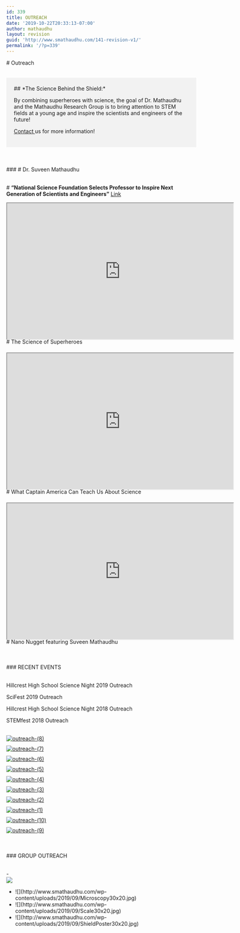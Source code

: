 ```yaml
---
id: 339
title: OUTREACH
date: '2019-10-22T20:33:13-07:00'
author: mathaudhu
layout: revision
guid: 'http://www.smathaudhu.com/141-revision-v1/'
permalink: '/?p=339'
---
```


<div class="fusion-fullwidth fullwidth-box fusion-builder-row-182 nonhundred-percent-fullwidth non-hundred-percent-height-scrolling" style="background-color: rgba(255,255,255,0);background-position: center center;background-repeat: no-repeat;padding-top:0px;padding-right:0px;padding-bottom:0px;padding-left:0px;margin-bottom: 0px;margin-top: 0px;border-width: 0px 0px 0px 0px;border-color:#eae9e9;border-style:solid;"><div class="fusion-builder-row fusion-row"><div class="fusion-layout-column fusion_builder_column fusion-builder-column-2718 fusion_builder_column_1_1 1_1 fusion-one-full fusion-column-first fusion-column-last" style="margin-top:0px;margin-bottom:20px;"><div class="fusion-column-wrapper fusion-flex-column-wrapper-legacy" style="background-position:left top;background-repeat:no-repeat;-webkit-background-size:cover;-moz-background-size:cover;-o-background-size:cover;background-size:cover;padding: 0px 0px 0px 0px;"><style type="text/css"></style><div class="fusion-title title fusion-title-286 sep-underline sep-solid fusion-title-text fusion-title-size-one" style="border-bottom-color:#d1d1d1;margin-top:0px;margin-right:0px;margin-bottom:31px;margin-left:0px;"># Outreach

</div><div class="fusion-clearfix"></div></div></div><div class="fusion-layout-column fusion_builder_column fusion-builder-column-2719 fusion_builder_column_1_1 1_1 fusion-one-full fusion-column-first fusion-column-last" style="margin-top:0px;margin-bottom:50px;"><div class="fusion-column-wrapper fusion-flex-column-wrapper-legacy" style="background-position:left top;background-repeat:no-repeat;-webkit-background-size:cover;-moz-background-size:cover;-o-background-size:cover;background-size:cover;background-color:#f2f2f2;padding: 20px 20px 20px 20px;"><div class="fusion-text fusion-text-1436">## *The Science Behind the Shield:*

By combining superheroes with science, the goal of Dr. Mathaudhu and the Mathaudhu Research Group is to bring attention to STEM fields at a young age and inspire the scientists and engineers of the future!

[Contact ](http://www.smathaudhu.com/group/)us for more information!

</div><div class="fusion-clearfix"></div></div></div><div class="fusion-layout-column fusion_builder_column fusion-builder-column-2720 fusion_builder_column_1_1 1_1 fusion-one-full fusion-column-first fusion-column-last" style="margin-top:0px;margin-bottom:50px;"><div class="fusion-column-wrapper fusion-flex-column-wrapper-legacy" style="background-position:left top;background-repeat:no-repeat;-webkit-background-size:cover;-moz-background-size:cover;-o-background-size:cover;background-size:cover;padding: 0px 0px 0px 0px;"><style type="text/css"></style><div class="fusion-title title fusion-title-287 fusion-title-center fusion-title-text fusion-title-size-three" style="margin-top:0px;margin-right:0px;margin-bottom:31px;margin-left:0px;"><div class="title-sep-container title-sep-container-left"><div class="title-sep sep-single sep-solid" style="border-color:#e0dede;"></div></div><span class="awb-title-spacer"></span>### # Dr. Suveen Mathaudhu



<span class="awb-title-spacer"></span><div class="title-sep-container title-sep-container-right"><div class="title-sep sep-single sep-solid" style="border-color:#e0dede;"></div></div></div><div class="fusion-text fusion-text-1437"># **“National Science Foundation Selects Professor to Inspire Next Generation of Scientists and Engineers”** [<span style="text-decoration: underline;">Link</span>](https://ucrtoday.ucr.edu/36237)

</div><div class="fusion-video fusion-youtube fusion-aligncenter" style="max-width:600px;max-height:360px; width:100%"><div class="video-shortcode"><iframe allow="autoplay; fullscreen" allowfullscreen="" height="360" src="https://www.youtube.com/embed/kCmN3CqERQw?wmode=transparent&autoplay=0" title="YouTube video player 19" width="600"></iframe></div></div><div class="fusion-text fusion-text-1438"># The Science of Superheroes

</div><div class="fusion-sep-clear"></div><div class="fusion-separator fusion-full-width-sep" style="margin-left: auto;margin-right: auto;margin-bottom:20px;width:100%;"></div><div class="fusion-sep-clear"></div><div class="fusion-video fusion-youtube fusion-aligncenter" style="max-width:600px;max-height:360px; width:100%"><div class="video-shortcode"><iframe allow="autoplay; fullscreen" allowfullscreen="" height="360" src="https://www.youtube.com/embed/sM0OFTRRpJ0?wmode=transparent&autoplay=0" title="YouTube video player 20" width="600"></iframe></div></div><div class="fusion-text fusion-text-1439"># What Captain America Can Teach Us About Science

</div><div class="fusion-sep-clear"></div><div class="fusion-separator fusion-full-width-sep" style="margin-left: auto;margin-right: auto;margin-bottom:20px;width:100%;"></div><div class="fusion-sep-clear"></div><div class="fusion-video fusion-youtube fusion-aligncenter" style="max-width:600px;max-height:360px; width:100%"><div class="video-shortcode"><iframe allow="autoplay; fullscreen" allowfullscreen="" height="360" src="https://www.youtube.com/embed/rg4f2VSXiRk?wmode=transparent&autoplay=0" title="YouTube video player 21" width="600"></iframe></div></div><div class="fusion-text fusion-text-1440"># Nano Nugget featuring Suveen Mathaudhu

</div><div class="fusion-clearfix"></div></div></div><div class="fusion-layout-column fusion_builder_column fusion-builder-column-2721 fusion_builder_column_1_1 1_1 fusion-one-full fusion-column-first fusion-column-last" style="margin-top:0px;margin-bottom:50px;"><div class="fusion-column-wrapper fusion-flex-column-wrapper-legacy" style="background-position:left top;background-repeat:no-repeat;-webkit-background-size:cover;-moz-background-size:cover;-o-background-size:cover;background-size:cover;padding: 0px 0px 0px 0px;"><style type="text/css"></style><div class="fusion-title title fusion-title-288 fusion-title-center fusion-title-text fusion-title-size-three" style="margin-top:0px;margin-right:0px;margin-bottom:31px;margin-left:0px;"><div class="title-sep-container title-sep-container-left"><div class="title-sep sep-single sep-solid" style="border-color:#e0dede;"></div></div><span class="awb-title-spacer"></span>### RECENT EVENTS

<span class="awb-title-spacer"></span><div class="title-sep-container title-sep-container-right"><div class="title-sep sep-single sep-solid" style="border-color:#e0dede;"></div></div></div><style type="text/css"></style><div class="fusion-title title fusion-title-289 fusion-title-center fusion-title-text fusion-title-size-three" style="margin-top:0px;margin-right:0px;margin-bottom:31px;margin-left:0px;"><div class="title-sep-container title-sep-container-left"><div class="title-sep sep-single sep-solid" style="border-color:#e0dede;"></div></div><span class="awb-title-spacer"></span>
<span style="font-weight: 400;">Hillcrest High School Science Night 2019 Outreach</span>

<span style="font-weight: 400;">SciFest 2019 Outreach</span>

<span style="font-weight: 400;">Hillcrest High School Science Night 2018 Outreach</span>

<span style="font-weight: 400;">STEMfest 2018 Outreach</span>

<span class="awb-title-spacer"></span><div class="title-sep-container title-sep-container-right"><div class="title-sep sep-single sep-solid" style="border-color:#e0dede;"></div></div></div><style type="text/css">.fusion-gallery-12 .fusion-gallery-image {border:0px solid #f6f6f6;}</style><div class="fusion-gallery fusion-gallery-container fusion-grid-4 fusion-columns-total-10 fusion-gallery-layout-grid fusion-gallery-12" style="margin:-5px;"><div class="fusion-grid-column fusion-gallery-column fusion-gallery-column-4 hover-type-none" style="padding:5px;"><div class="fusion-gallery-image">[![](http://www.smathaudhu.com/wp-content/uploads/2019/09/outreach-8.jpg "outreach-(8)")](http://www.smathaudhu.com/wp-content/uploads/2019/09/outreach-8.jpg)</div></div><div class="fusion-grid-column fusion-gallery-column fusion-gallery-column-4 hover-type-none" style="padding:5px;"><div class="fusion-gallery-image">[![](http://www.smathaudhu.com/wp-content/uploads/2019/09/outreach-7.jpg "outreach-(7)")](http://www.smathaudhu.com/wp-content/uploads/2019/09/outreach-7.jpg)</div></div><div class="clearfix"></div><div class="fusion-grid-column fusion-gallery-column fusion-gallery-column-4 hover-type-none" style="padding:5px;"><div class="fusion-gallery-image">[![](http://www.smathaudhu.com/wp-content/uploads/2019/09/outreach-6.jpg "outreach-(6)")](http://www.smathaudhu.com/wp-content/uploads/2019/09/outreach-6.jpg)</div></div><div class="fusion-grid-column fusion-gallery-column fusion-gallery-column-4 hover-type-none" style="padding:5px;"><div class="fusion-gallery-image">[![](http://www.smathaudhu.com/wp-content/uploads/2019/09/outreach-5.jpg "outreach-(5)")](http://www.smathaudhu.com/wp-content/uploads/2019/09/outreach-5.jpg)</div></div><div class="fusion-grid-column fusion-gallery-column fusion-gallery-column-4 hover-type-none" style="padding:5px;"><div class="fusion-gallery-image">[![](http://www.smathaudhu.com/wp-content/uploads/2019/09/outreach-4.jpg "outreach-(4)")](http://www.smathaudhu.com/wp-content/uploads/2019/09/outreach-4.jpg)</div></div><div class="fusion-grid-column fusion-gallery-column fusion-gallery-column-4 hover-type-none" style="padding:5px;"><div class="fusion-gallery-image">[![](http://www.smathaudhu.com/wp-content/uploads/2019/09/outreach-3.jpg "outreach-(3)")](http://www.smathaudhu.com/wp-content/uploads/2019/09/outreach-3.jpg)</div></div><div class="clearfix"></div><div class="fusion-grid-column fusion-gallery-column fusion-gallery-column-4 hover-type-none" style="padding:5px;"><div class="fusion-gallery-image">[![](http://www.smathaudhu.com/wp-content/uploads/2019/09/outreach-2.jpg "outreach-(2)")](http://www.smathaudhu.com/wp-content/uploads/2019/09/outreach-2.jpg)</div></div><div class="fusion-grid-column fusion-gallery-column fusion-gallery-column-4 hover-type-none" style="padding:5px;"><div class="fusion-gallery-image">[![](http://www.smathaudhu.com/wp-content/uploads/2019/09/outreach-1.jpg "outreach-(1)")](http://www.smathaudhu.com/wp-content/uploads/2019/09/outreach-1.jpg)</div></div><div class="fusion-grid-column fusion-gallery-column fusion-gallery-column-4 hover-type-none" style="padding:5px;"><div class="fusion-gallery-image">[![](http://www.smathaudhu.com/wp-content/uploads/2019/09/outreach-10.jpg "outreach-(10)")](http://www.smathaudhu.com/wp-content/uploads/2019/09/outreach-10.jpg)</div></div><div class="fusion-grid-column fusion-gallery-column fusion-gallery-column-4 hover-type-none" style="padding:5px;"><div class="fusion-gallery-image">[![](http://www.smathaudhu.com/wp-content/uploads/2019/09/outreach-9.jpg "outreach-(9)")](http://www.smathaudhu.com/wp-content/uploads/2019/09/outreach-9.jpg)</div></div><div class="clearfix"></div></div><div class="fusion-clearfix"></div></div></div><div class="fusion-layout-column fusion_builder_column fusion-builder-column-2722 fusion_builder_column_1_1 1_1 fusion-one-full fusion-column-first fusion-column-last" style="margin-top:0px;margin-bottom:50px;"><div class="fusion-column-wrapper fusion-flex-column-wrapper-legacy" style="background-position:left top;background-repeat:no-repeat;-webkit-background-size:cover;-moz-background-size:cover;-o-background-size:cover;background-size:cover;padding: 0px 0px 0px 0px;"><style type="text/css"></style><div class="fusion-title title fusion-title-290 fusion-title-center fusion-title-text fusion-title-size-three" style="margin-top:0px;margin-right:0px;margin-bottom:31px;margin-left:0px;"><div class="title-sep-container title-sep-container-left"><div class="title-sep sep-single sep-solid" style="border-color:#e0dede;"></div></div><span class="awb-title-spacer"></span>### GROUP OUTREACH

<span class="awb-title-spacer"></span><div class="title-sep-container title-sep-container-right"><div class="title-sep sep-single sep-solid" style="border-color:#e0dede;"></div></div></div><div class="fusion-image-carousel fusion-image-carousel-auto fusion-image-carousel-13 fusion-carousel-border"><div class="fusion-carousel" data-autoplay="yes" data-columns="1" data-imagesize="auto" data-itemmargin="13" data-itemwidth="180" data-touchscroll="no"><div class="fusion-carousel-positioner">- <div class="fusion-carousel-item-wrapper"><div class="fusion-image-wrapper hover-type-none">![](http://www.smathaudhu.com/wp-content/uploads/2019/09/FeC_poster.jpg)</div></div>
- <div class="fusion-carousel-item-wrapper"><div class="fusion-image-wrapper hover-type-none">![](http://www.smathaudhu.com/wp-content/uploads/2019/09/Microscopy30x20.jpg)</div></div>
- <div class="fusion-carousel-item-wrapper"><div class="fusion-image-wrapper hover-type-none">![](http://www.smathaudhu.com/wp-content/uploads/2019/09/Scale30x20.jpg)</div></div>
- <div class="fusion-carousel-item-wrapper"><div class="fusion-image-wrapper hover-type-none">![](http://www.smathaudhu.com/wp-content/uploads/2019/09/ShieldPoster30x20.jpg)</div></div>

<div class="fusion-carousel-nav"><span class="fusion-nav-prev"></span><span class="fusion-nav-next"></span></div></div></div></div><div class="fusion-clearfix"></div></div></div></div></div>